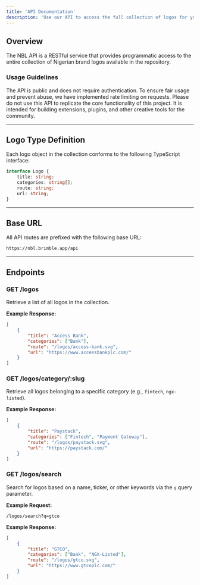 ```yaml
---
title: 'API Documentation'
description: 'Use our API to access the full collection of logos for your projects.'
---
```


## Overview

The NBL API is a RESTful service that provides programmatic access to the entire collection of Nigerian brand logos available in the repository.

### Usage Guidelines

The API is public and does not require authentication. To ensure fair usage and prevent abuse, we have implemented rate limiting on requests. Please do not use this API to replicate the core functionality of this project. It is intended for building extensions, plugins, and other creative tools for the community.

---

## Logo Type Definition

Each logo object in the collection conforms to the following TypeScript interface:

```typescript
interface Logo {
    title: string;
    categories: string[];
    route: string;
    url: string;
}
```

---

## Base URL

All API routes are prefixed with the following base URL:

```
https://nbl.brimble.app/api
```

---

## Endpoints

### GET /logos

Retrieve a list of all logos in the collection.

**Example Response:**

```json
[
    {
        "title": "Access Bank",
        "categories": ["Bank"],
        "route": "/logos/access-bank.svg",
        "url": "https://www.accessbankplc.com/"
    }
]
```

### GET /logos/category/:slug

Retrieve all logos belonging to a specific category (e.g., `fintech`, `ngx-listed`).

**Example Response:**

```json
[
    {
        "title": "Paystack",
        "categories": ["Fintech", "Payment Gateway"],
        "route": "/logos/paystack.svg",
        "url": "https://paystack.com/"
    }
]
```

### GET /logos/search

Search for logos based on a name, ticker, or other keywords via the `q` query parameter.

**Example Request:**

```
/logos/search?q=gtco
```

**Example Response:**

```json
[
    {
        "title": "GTCO",
        "categories": ["Bank", "NGX-Listed"],
        "route": "/logos/gtco.svg",
        "url": "https://www.gtcoplc.com/"
    }
]
```
